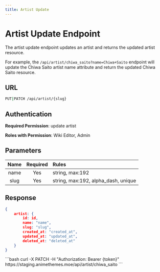 ```yaml
---
title: Artist Update
---
```


<Block>

# Artist Update Endpoint

The artist update endpoint updates an artist and returns the updated artist resource.

For example, the `/api/artist/chiwa_saito?name=Chiwa+Saito` endpoint will update the Chiwa Saito artist name attribute and return the updated Chiwa Saito resource.

## URL

```sh
PUT|PATCH /api/artist/{slug}
```

## Authentication

**Required Permission**: update artist

**Roles with Permission**: Wiki Editor, Admin

## Parameters

| Name     | Required | Rules                               |
| :------: | :------: | :---------------------------------- |
| name     | Yes      | string, max:192                     |
| slug     | Yes      | string, max:192, alpha_dash, unique |

## Response

```json
{
    artist: {
        id: id,
        name: "name",
        slug: "slug",
        created_at: "created_at",
        updated_at: "updated_at",
        deleted_at: "deleted_at"
    }
}
```

<Example>

<CURL>
```bash
curl -X PATCH -H "Authorization: Bearer {token}" https://staging.animethemes.moe/api/artist/chiwa_saito
```
</CURL>

</Example>

</Block>